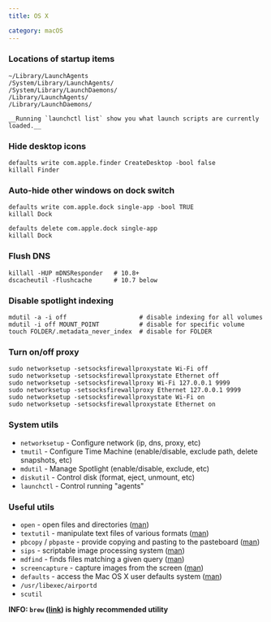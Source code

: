 ```yaml
---
title: OS X

category: macOS
---
```


### Locations of startup items

    ~/Library/LaunchAgents
    /System/Library/LaunchAgents/
    /System/Library/LaunchDaemons/
    /Library/LaunchAgents/
    /Library/LaunchDaemons/

    __Running `launchctl list` show you what launch scripts are currently loaded.__

### Hide desktop icons

    defaults write com.apple.finder CreateDesktop -bool false
    killall Finder

### Auto-hide other windows on dock switch

    defaults write com.apple.dock single-app -bool TRUE
    killall Dock

    defaults delete com.apple.dock single-app
    killall Dock

### Flush DNS

    killall -HUP mDNSResponder   # 10.8+
    dscacheutil -flushcache      # 10.7 below

### Disable spotlight indexing

    mdutil -a -i off                    # disable indexing for all volumes
    mdutil -i off MOUNT_POINT           # disable for specific volume
    touch FOLDER/.metadata_never_index  # disable for FOLDER

### Turn on/off proxy

    sudo networksetup -setsocksfirewallproxystate Wi-Fi off
    sudo networksetup -setsocksfirewallproxystate Ethernet off
    sudo networksetup -setsocksfirewallproxy Wi-Fi 127.0.0.1 9999
    sudo networksetup -setsocksfirewallproxy Ethernet 127.0.0.1 9999
    sudo networksetup -setsocksfirewallproxystate Wi-Fi on
    sudo networksetup -setsocksfirewallproxystate Ethernet on

### System utils

-   `networksetup` - Configure network (ip, dns, proxy, etc)
-   `tmutil` - Configure Time Machine (enable/disable, exclude path, delete snapshots, etc)
-   `mdutil` - Manage Spotlight (enable/disable, exclude, etc)
-   `diskutil` - Control disk (format, eject, unmount, etc)
-   `launchctl` - Control running "agents"

### Useful utils

-   `open` - open files and directories ([man](https://developer.apple.com/legacy/library/documentation/Darwin/Reference/ManPages/man1/open.1.html))
-   `textutil` - manipulate text files of various formats ([man](https://developer.apple.com/legacy/library/documentation/Darwin/Reference/ManPages/man1/textutil.1.html))
-   `pbcopy` / `pbpaste` - provide copying and pasting to the pasteboard ([man](https://developer.apple.com/legacy/library/documentation/Darwin/Reference/ManPages/man1/pbcopy.1.html))
-   `sips` - scriptable image processing system ([man](https://developer.apple.com/legacy/library/documentation/Darwin/Reference/ManPages/man1/sips.1.html))
-   `mdfind` - finds files matching a given query ([man](https://developer.apple.com/legacy/library/documentation/Darwin/Reference/ManPages/man1/mdfind.1.html))
-   `screencapture` - capture images from the screen ([man](https://developer.apple.com/legacy/library/documentation/Darwin/Reference/ManPages/man1/screencapture.1.html))
-   `defaults` - access the Mac OS X user defaults system ([man](https://developer.apple.com/legacy/library/documentation/Darwin/Reference/ManPages/man1/defaults.1.html))
-   `/usr/libexec/airportd`
-   `scutil`

**INFO: `brew` ([link](https://brew.sh)) is highly recommended utility**
